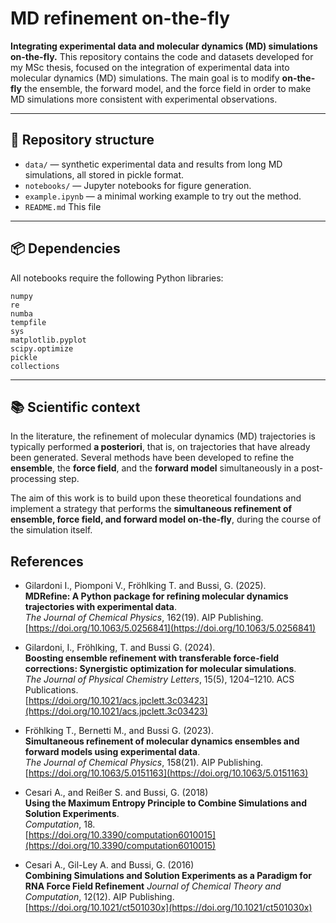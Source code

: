 # MD refinement on-the-fly
**Integrating experimental data and molecular dynamics (MD) simulations on-the-fly.**
This repository contains the code and datasets developed for my MSc thesis, focused on the integration of experimental data into molecular dynamics (MD) simulations. 
The main goal is to modify **on-the-fly** the ensemble, the forward model, and the force field in order to make MD simulations more consistent with experimental observations.

---

## 📁 Repository structure
- `data/` — synthetic experimental data and results from long MD simulations, all stored in pickle format.
- `notebooks/` — Jupyter notebooks for figure generation.
- `example.ipynb` — a minimal working example to try out the method.
- `README.md` This file

---

## 📦 Dependencies

All notebooks require the following Python libraries:

```
numpy
re
numba
tempfile
sys
matplotlib.pyplot
scipy.optimize
pickle
collections

```

---
## 📚 Scientific context
In the literature, the refinement of molecular dynamics (MD) trajectories is typically performed **a posteriori**, that is, on trajectories that have already been generated. Several methods have been developed to refine the **ensemble**, the **force field**, and the **forward model** simultaneously in a post-processing step.  

The aim of this work is to build upon these theoretical foundations and implement a strategy that performs the **simultaneous refinement of ensemble, force field, and forward model on-the-fly**, during the course of the simulation itself.

## References
- Gilardoni I., Piomponi V., Fröhlking T. and Bussi, G. (2025).  
  **MDRefine: A Python package for refining molecular dynamics trajectories with experimental data**.  
  *The Journal of Chemical Physics*, 162(19). AIP Publishing.  
  [https://doi.org/10.1063/5.0256841](https://doi.org/10.1063/5.0256841)

- Gilardoni, I., Fröhlking, T. and Bussi G. (2024).  
  **Boosting ensemble refinement with transferable force-field corrections: Synergistic optimization for molecular simulations**.  
  *The Journal of Physical Chemistry Letters*, 15(5), 1204–1210. ACS Publications.  
  [https://doi.org/10.1021/acs.jpclett.3c03423](https://doi.org/10.1021/acs.jpclett.3c03423)

- Fröhlking T., Bernetti M., and Bussi G. (2023).  
  **Simultaneous refinement of molecular dynamics ensembles and forward models using experimental data**.  
  *The Journal of Chemical Physics*, 158(21). AIP Publishing.  
  [https://doi.org/10.1063/5.0151163](https://doi.org/10.1063/5.0151163)

- Cesari A., and Reißer S. and Bussi, G. (2018)  
  **Using the Maximum Entropy Principle to Combine Simulations and Solution Experiments**.  
  *Computation*, 18.  
  [https://doi.org/10.3390/computation6010015](https://doi.org/10.3390/computation6010015)

- Cesari A., Gil-Ley A. and Bussi, G. (2016)  
  **Combining Simulations and Solution Experiments as a Paradigm for RNA Force Field Refinement**
  *Journal of Chemical Theory and Computation*, 12(12). AIP Publishing.  
  [https://doi.org/10.1021/ct501030x](https://doi.org/10.1021/ct501030x)

  
